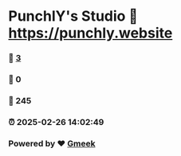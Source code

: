 # PunchlY's Studio :link: https://punchly.website 
### :page_facing_up: [3](https://punchly.website/tag.html) 
### :speech_balloon: 0 
### :hibiscus: 245 
### :alarm_clock: 2025-02-26 14:02:49 
### Powered by :heart: [Gmeek](https://github.com/Meekdai/Gmeek)
